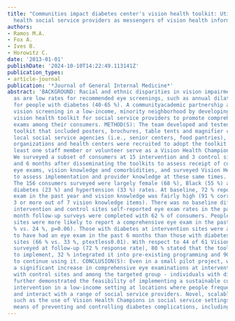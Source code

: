 ```yaml
---
title: "Communities impact diabetes center's vision health toolkit: Utilizing lay
  health social service providers as messengers of vision health information"
authors:
- Ramos M.A.
- Fox A.
- Ives B.
- Horowitz C.
date: '2013-01-01'
publishDate: '2024-10-10T14:22:49.113141Z'
publication_types:
- article-journal
publication: '*Journal of General Internal Medicine*'
abstract: 'BACKGROUND: Racial and ethnic disparities in vision impairment are prevalent
  as are low rates for recommended eye screenings, such as annual dilated eye exams
  for people with diabetes (40-65 %). A communityacademic partnership aimed to improve
  vision screening in a low-income, minority neighborhood by developing a multi-component
  vision health toolkit for social service providers to promote comprehensive vision
  exams among their consumers. METHOD(S): The team developed and tested a bilingual
  toolkit that included posters, brochures, table tents and magnifier cards. Thirty-seven
  local social service agencies (i.e., senior centers, food pantries), faith-based
  organizations and health centers were recruited to adopt the toolkit and have at
  least one staff member or volunteer serve as a Vision Health Champion for that site.
  We surveyed a subset of consumers at 15 intervention and 3 control sites before
  and 6 months after disseminating the toolkits to assess receipt of comprehensive
  eye exams, vision knowledge and comorbidities, and surveyed Vision Health Champions
  to assess implementation and provider knowledge at these same times. RESULT(S):
  The 156 consumers surveyed were largely female (68 %), Black (55 %) and had high
  diabetes (23 %) and hypertension (33 %) rates. At baseline, 72 % reported an eye
  exam in the past year and vision knowledge was fairly high (91 % correctly answered
  3 or more out of 7 vision knowledge items). There was no baseline difference between
  intervention and control sites self-reported eye exam rates in the past year. Six
  month follow-up surveys were completed with 62 % of consumers. People at intervention
  sites were more likely to report a comprehensive eye exam in the past 6 months (45
  % vs. 24 %, p=0.06). Those with diabetes at intervention sites were also more likely
  to have had an eye exam in the past 6 months than those with diabetes at control
  sites (66 % vs. 33 %, ptextless0.01). With respect to 44 of 61 Vision Health Champions
  surveyed at follow-up (72 % response rate), 80 % stated that the toolkit was easy
  to implement, 32 % integrated it into pre-existing programming and 90 % planned
  to continue using it. CONCLUSION(S): Even in a small pilot project, we demonstrated
  a significant increase in comprehensive eye examinations at intervention sites compared
  with control sites and among the targeted group - individuals with diabetes. We
  further demonstrated the feasibility of implementing a sustainable community-based
  intervention in a low-income setting at locations where people frequently congregate
  and interact with a range of social service providers. Novel, scalable approaches
  such as the use of Vision Health Champions in social service settings are a viable
  means of preventing and controlling diabetes complications, including vision loss.'
---
```

